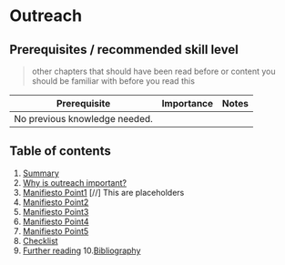 # Outreach

## Prerequisites / recommended skill level
> other chapters that should have been read before or content you should be familiar with before you read this

| Prerequisite | Importance | Notes |
| -------------|----------|------|
|No previous knowledge needed.| |  |

## Table of contents

1. [Summary](#Summary)
2. [Why is outreach important?](#Why_is_outreach_important)
3. [Manifiesto Point1](#ManifiestoPoint1) [//] This are placeholders
4. [Manifiesto Point2](#ManifiestoPoint2)
5. [Manifiesto Point3](#ManifiestoPoint3)
6. [Manifiesto Point4](#ManifiestoPoint4)
7. [Manifiesto Point5](#ManifiestoPoint5)
8. [Checklist](#Checklist)
9. [Further reading](#FurtherReading)
10.[Bibliography](#Bibliography)


